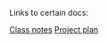 Links to certain docs:

[Class notes](https://evelynjulia.github.io/a500_notebooks/class_notes.md)
[Project plan](https://evelynjulia.github.io/a500_notebooks/project_idea.md)
